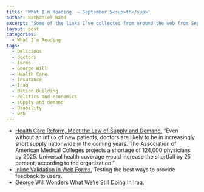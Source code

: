 ```yaml
---
title: 'What I’m Reading  — September 5<sup>th</sup>'
author: Nathaniel Ward
excerpt: "Some of the links I've collected from around the web from September 4th to September 5th."
layout: post
categories:
  - What I’m Reading
tags:
  - Delicious
  - doctors
  - forms
  - George Will
  - Health Care
  - insurance
  - Iraq
  - Nation Building
  - Politics and economics
  - supply and demand
  - Usability
  - web
---
```

  * [Health Care Reform, Meet the Law of Supply and Demand.][1] “Even without an influx of new patients, doctors are likely to be in increasingly short supply nationwide in the coming years. The Association of American Medical Colleges projects a shortage of 124,000 physicians by 2025. Universal health coverage would increase the shortfall by 25 percent, according to the organization.”
  * [Inline Validation in Web Forms.][2] Testing the best ways to provide feedback to users.
  * [George Will Wonders What We’re Still Doing In Iraq.][3]

 [1]: http://prescriptions.blogs.nytimes.com/2009/09/05/who-will-care-for-the-newly-insured/
 [2]: http://www.alistapart.com/articles/inline-validation-in-web-forms/
 [3]: http://www.washingtonpost.com/wp-dyn/content/article/2009/09/03/AR2009090301866.html